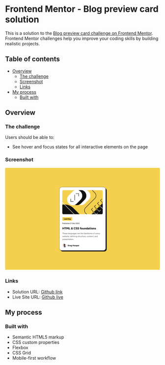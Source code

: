 # Frontend Mentor - Blog preview card solution

This is a solution to the [Blog preview card challenge on Frontend Mentor](https://www.frontendmentor.io/challenges/blog-preview-card-ckPaj01IcS). Frontend Mentor challenges help you improve your coding skills by building realistic projects.

## Table of contents

- [Overview](#overview)
  - [The challenge](#the-challenge)
  - [Screenshot](#screenshot)
  - [Links](#links)
- [My process](#my-process)
  - [Built with](#built-with)

## Overview

### The challenge

Users should be able to:

- See hover and focus states for all interactive elements on the page

### Screenshot

![](./screenshot.png)

### Links

- Solution URL: [Github link](https://github.com/LucianFE/blog-preview-card)
- Live Site URL: [Github live](https://lucianfe.github.io/blog-preview-card/)

## My process

### Built with

- Semantic HTML5 markup
- CSS custom properties
- Flexbox
- CSS Grid
- Mobile-first workflow
